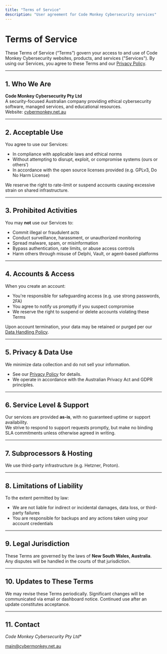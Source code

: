 ```yaml
---
title: "Terms of Service"
description: "User agreement for Code Monkey Cybersecurity services"
---
```


# Terms of Service

These Terms of Service (“Terms”) govern your access to and use of Code Monkey Cybersecurity websites, products, and services ("Services"). By using our Services, you agree to these Terms and our [Privacy Policy](../privacy).

---

## 1. Who We Are

**Code Monkey Cybersecurity Pty Ltd**  
A security-focused Australian company providing ethical cybersecurity software, managed services, and educational resources.  
Website: [cybermonkey.net.au](https://cybermonkey.net.au)

---

## 2. Acceptable Use

You agree to use our Services:

- In compliance with applicable laws and ethical norms
- Without attempting to disrupt, exploit, or compromise systems (ours or others’)
- In accordance with the open source licenses provided (e.g. GPLv3, Do No Harm License)

We reserve the right to rate-limit or suspend accounts causing excessive strain on shared infrastructure.

---

## 3. Prohibited Activities

You may **not** use our Services to:

- Commit illegal or fraudulent acts
- Conduct surveillance, harassment, or unauthorized monitoring
- Spread malware, spam, or misinformation
- Bypass authentication, rate limits, or abuse access controls
- Harm others through misuse of Delphi, Vault, or agent-based platforms

---

## 4. Accounts & Access

When you create an account:

- You're responsible for safeguarding access (e.g. use strong passwords, 2FA)
- You agree to notify us promptly if you suspect compromise
- We reserve the right to suspend or delete accounts violating these Terms

Upon account termination, your data may be retained or purged per our [Data Handling Policy](../data-handling-policy).

---

## 5. Privacy & Data Use

We minimize data collection and do not sell your information.

- See our [Privacy Policy](../privacy) for details.
- We operate in accordance with the Australian Privacy Act and GDPR principles.

---

## 6. Service Level & Support

Our services are provided **as-is**, with no guaranteed uptime or support availability.  
We strive to respond to support requests promptly, but make no binding SLA commitments unless otherwise agreed in writing.

---

## 7. Subprocessors & Hosting

We use third-party infrastructure (e.g. Hetzner, Proton).

---

## 8. Limitations of Liability

To the extent permitted by law:

- We are not liable for indirect or incidental damages, data loss, or third-party failures
- You are responsible for backups and any actions taken using your account credentials

---

## 9. Legal Jurisdiction

These Terms are governed by the laws of **New South Wales, Australia**.  
Any disputes will be handled in the courts of that jurisdiction.

---

## 10. Updates to These Terms

We may revise these Terms periodically. Significant changes will be communicated via email or dashboard notice. Continued use after an update constitutes acceptance.

---

## 11. Contact

**Code Monkey Cybersecurity* Pty Ltd**

[main@cybermonkey.net.au](mailto:main@cybermonkey.net.au)
